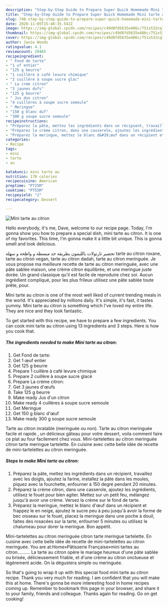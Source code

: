 ```yaml
---
description: "Step-by-Step Guide to Prepare Super Quick Homemade Mini tarte au citron"
title: "Step-by-Step Guide to Prepare Super Quick Homemade Mini tarte au citron"
slug: 748-step-by-step-guide-to-prepare-super-quick-homemade-mini-tarte-au-citron
date: 2020-11-05T15:48:35.542Z
image: https://img-global.cpcdn.com/recipes/c49d8fd5635e486c/751x532cq70/mini-tarte-au-citron-photo-principale-de-la-recette.jpg
thumbnail: https://img-global.cpcdn.com/recipes/c49d8fd5635e486c/751x532cq70/mini-tarte-au-citron-photo-principale-de-la-recette.jpg
cover: https://img-global.cpcdn.com/recipes/c49d8fd5635e486c/751x532cq70/mini-tarte-au-citron-photo-principale-de-la-recette.jpg
author: Janie Woods
ratingvalue: 4.1
reviewcount: 20465
recipeingredient:
- " Fond de tarte"
- "1 uf entier"
- "125 g beurre"
- "1 cuillère à café levure chimique"
- "2 cuillère à soupe sucre glac"
- " La crme citron"
- "3 jaunes dufs"
- "125 g beurre"
- " Jus dun citron"
- "4 cuillères à soupe sucre semoule"
- " Meringue"
- "150 g blanc duf"
- "300 g soupe sucre semoule"
recipeinstructions:
- "Préparez la pâte, mettez les ingrédients dans un récipient, travaillez avec les doigts, ajoutez la farine, installez la pâte dans les moules, piquez avec la fourchette, enfourner à 150 degré pendant 20 minutes."
- "Préparez la crème citron, dans une casserole, ajoutez les ingrédients, utilisez le fouet pour bien agiter. Mettez sur un petit feu, mélangez jusqu&#39;à avoir une crème. Versez la crème sur le fond de tarte."
- "Préparez la meringue, mettez le blanc d&#39;œuf dans un récipient et frappez le en neige, ajoutez le sucre peu à peu jusqu&#39;à avoir la forme de bec oisseau sur le fouet, placez la meringue dans une poche à douil, faites des rosacées sur la tarte, enfourner 5 minutes ou utilisez le chalumeau pour dorer la meringue. Bon appétit."
categories:
- Recipe
tags:
- mini
- tarte
- au

katakunci: mini tarte au 
nutrition: 170 calories
recipecuisine: American
preptime: "PT25M"
cooktime: "PT55M"
recipeyield: "2"
recipecategory: Dessert

---
```



![Mini tarte au citron](https://img-global.cpcdn.com/recipes/c49d8fd5635e486c/751x532cq70/mini-tarte-au-citron-photo-principale-de-la-recette.jpg)

Hello everybody, it's me, Dave, welcome to our recipe page. Today, I'm gonna show you how to prepare a special dish, mini tarte au citron. It is one of my favorites. This time, I'm gonna make it a little bit unique. This is gonna smell and look delicious.

تحضير تارتولات بالليمون بطريقة جد مبسطة و واظحة و سهلة tarte au citron roxane, tarte au citron vegan, tarte au citron dadah, tarte au citron meringuée. Je vous propose ma meilleure recette de tarte au citron meringuée, avec une pâte sablée maison, une crème citron équilibrée, et une meringue juste dorée. Un grand classique qu&#39;il est facile de reproduire chez soi. Aucun ingrédient compliqué, pour les plus frileux utilisez une pâte sablée toute prête, pour.

Mini tarte au citron is one of the most well liked of current trending meals in the world. It's appreciated by millions daily. It's simple, it's fast, it tastes yummy. Mini tarte au citron is something which I've loved my entire life. They are nice and they look fantastic.


To get started with this recipe, we have to prepare a few ingredients. You can cook mini tarte au citron using 13 ingredients and 3 steps. Here is how you cook that.

<!--inarticleads1-->

##### The ingredients needed to make Mini tarte au citron:

1. Get  Fond de tarte:
1. Get 1 œuf entier
1. Get 125 g beurre
1. Prepare 1 cuillère à café levure chimique
1. Prepare 2 cuillère à soupe sucre glacé
1. Prepare  La crème citron:
1. Get 3 jaunes d&#39;œufs
1. Take 125 g beurre
1. Make ready  Jus d&#39;un citron
1. Make ready 4 cuillères à soupe sucre semoule
1. Get  Meringue
1. Get 150 g blanc d&#39;œuf
1. Make ready 300 g soupe sucre semoule


Tarte au citron inratable (meringuée ou non). Tarte au citron meringuée facile et rapide , un délicieux gâteau pour votre dessert, voila comment faire ce plat au four facilement chez vous. Mini-tartelettes au citron meringuée citron tarte meringue tartelette. En cuisine avec cette belle idée de recette de mini-tartelettes au citron meringuée. 

<!--inarticleads2-->

##### Steps to make Mini tarte au citron:

1. Préparez la pâte, mettez les ingrédients dans un récipient, travaillez avec les doigts, ajoutez la farine, installez la pâte dans les moules, piquez avec la fourchette, enfourner à 150 degré pendant 20 minutes.
1. Préparez la crème citron, dans une casserole, ajoutez les ingrédients, utilisez le fouet pour bien agiter. Mettez sur un petit feu, mélangez jusqu&#39;à avoir une crème. Versez la crème sur le fond de tarte.
1. Préparez la meringue, mettez le blanc d&#39;œuf dans un récipient et frappez le en neige, ajoutez le sucre peu à peu jusqu&#39;à avoir la forme de bec oisseau sur le fouet, placez la meringue dans une poche à douil, faites des rosacées sur la tarte, enfourner 5 minutes ou utilisez le chalumeau pour dorer la meringue. Bon appétit.


Mini-tartelettes au citron meringuée citron tarte meringue tartelette. En cuisine avec cette belle idée de recette de mini-tartelettes au citron meringuée. You are at:Home»Pâtisserie Française»mini tartes au citron………. La tarte au citron opère le mariage heureux d&#39;une pâte sablée ou brisée, délicieusement friable, et d&#39;une crème au citron onctueuse et légèrement acide. On la dégustera simple ou meringuée. 

So that's going to wrap it up with this special food mini tarte au citron recipe. Thank you very much for reading. I am confident that you will make this at home. There's gonna be more interesting food in home recipes coming up. Remember to bookmark this page in your browser, and share it to your family, friends and colleague. Thanks again for reading. Go on get cooking!
